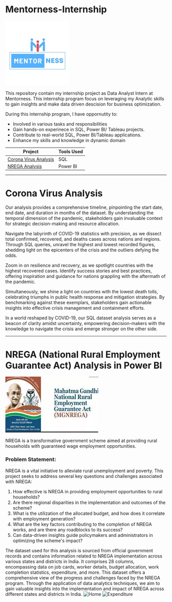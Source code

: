 # Mentorness-Internship

![alt  text](https://github.com/Aayush-Basnet/Mentorness-Internship/blob/f43bc28d6f1d995707d8ea8888f33a6a74398d92/Image/mentorness_logo.jpg)

This repository contain my internship project as Data Analyst Intern at Mentorness. This internship program focus on leveraging my Analytic skills to gain insights and  make data driven descision for business optimization.

During this internship program, I have oppornutity to:
* Involved in various tasks and responsibilities
* Gain hands-on experinece in SQL, Power BI/ Tableau projects.
* Contribute to real-world SQL, Power BI/Tableau applications.
* Enhance my skills and knowledge in dynamic domain


Project   | Tools Used    |
-------------------- |-------------------------------------- |
[Corona Virus Analysis](https://github.com/Aayush-Basnet/Mentorness-Internship/blob/main/Task%202/corona_virus_analysis_mentorness.sql)   |  SQL
[NREGA Analysis](https://github.com/Aayush-Basnet/Mentorness-Internship/tree/main/Task%203)     | Power BI


---------------------------------------------------------------------------------------------------------------------------------

# Corona Virus Analysis

Our analysis provides a comprehensive timeline, pinpointing the start date, end date, and duration in months of the dataset. By understanding the temporal dimension of the pandemic, stakeholders gain invaluable context for strategic decision-making and resource allocation.

Navigate the labyrinth of COVID-19 statistics with precision, as we dissect total confirmed, recovered, and deaths cases across nations and regions. Through SQL queries, unravel the highest and lowest recorded figures, shedding light on the epicenters of the crisis and the outliers defying the odds.

Zoom in on resilience and recovery, as we spotlight countries with the highest recovered cases. Identify success stories and best practices, offering inspiration and guidance for nations grappling with the aftermath of the pandemic.

Simultaneously, we shine a light on countries with the lowest death tolls, celebrating triumphs in public health response and mitigation strategies. By benchmarking against these exemplars, stakeholders gain actionable insights into effective crisis management and containment efforts.

In a world reshaped by COVID-19, our SQL dataset analysis serves as a beacon of clarity amidst uncertainty, empowering decision-makers with the knowledge to navigate the crisis and emerge stronger on the other side.

------------------------------------------------------------------------------------------------------------------------------------

# NREGA (National Rural Employment Guarantee Act) Analysis in Power BI

![alt text](https://github.com/Aayush-Basnet/Mentorness-Internship/blob/83e663699a957250fb3d8f0d7c275f33d324326f/Task%203/NREGA%20image.jpeg)

NREGA is a transformative government scheme aimed at providing rural households with guaranteed wage employment opportunities.
 ### Problem Statement:
 
NREGA is a vital initiative to alleviate rural unemployment and poverty. This project seeks to address several key questions and challenges associated with NREGA:
1. How effective is NREGA in providing employment opportunities to rural households?
2. Are there regional disparities in the implementation and outcomes of the scheme?
3. What is the utilization of the allocated budget, and how does it correlate with employment generation?
4. What are the key factors contributing to the completion of NREGA works, and are there any roadblocks to its success?
5. Can data-driven insights guide policymakers and administrators in optimizing the scheme's impact?


The dataset used for this analysis is sourced from official government records and contains information related to NREGA implementation across various states and districts in India. It comprises 28 columns, encompassing data on job cards, worker details, budget allocation, work completion statistics, expenditure, and more. This dataset offers a comprehensive view of the progress and challenges faced by the NREGA program. Through the application of data analytics techniques, we aim to gain valuable insights into the implementation and impact of NREGA across different states and districts in India.
![Home](https://github.com/Aayush-Basnet/Photos/blob/83503d3f151d9c1192bf3a66c493d522261b6ffc/Screenshot%202024-06-21%20171204.png)
![Expenditure](https://github.com/Aayush-Basnet/Photos/blob/83503d3f151d9c1192bf3a66c493d522261b6ffc/Screenshot%202024-06-21%20171219.png)



